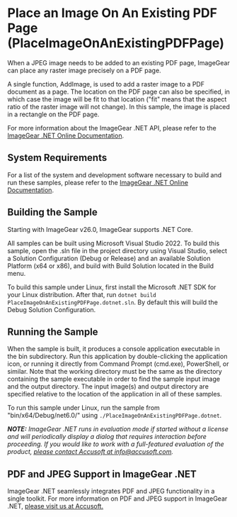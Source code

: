 # Place an Image On An Existing PDF Page (PlaceImageOnAnExistingPDFPage)

When a JPEG image needs to be added to an existing PDF page, ImageGear can place any raster image precisely on a PDF page.

A single function, AddImage, is used to add a raster image to a PDF document as a page. The location on the PDF page can also be specified, in which case the image will be fit to that location ("fit" means that the aspect ratio of the raster image will not change). In this sample, the image is placed in a rectangle on the PDF page.

For more information about the ImageGear .NET API, please refer to the [ImageGear .NET Online Documentation](https://help.accusoft.com/ImageGear/latest/webframe.html).

## System Requirements

For a list of the system and development software necessary to build and run these samples, please refer to the [ImageGear .NET Online Documentation](https://help.accusoft.com/ImageGear/latest/webframe.html#system-requirements.html).

## Building the Sample

Starting with ImageGear v26.0, ImageGear supports .NET Core.

All samples can be built using Microsoft Visual Studio 2022. To build this sample, open the .sln file in the project directory using Visual Studio, select a Solution Configuration (Debug or Release) and an available Solution Platform (x64 or x86), and build with Build Solution located in the Build menu.  

To build this sample under Linux, first install the Microsoft .NET SDK for your Linux distribution. After that, run `dotnet build PlaceImageOnAnExistingPDFPage.dotnet.sln`. By default this will build the Debug Solution Configuration.

## Running the Sample

When the sample is built, it produces a console application executable in the bin subdirectory. Run this application by double-clicking the application icon, or running it directly from Command Prompt (cmd.exe), PowerShell, or similar. Note that the working directory must be the same as the directory containing the sample executable in order to find the sample input image and the output directory. The input image(s) and output directory are specified relative to the location of the application in all of these samples.

To run this sample under Linux, run the sample from "bin/x64/Debug/net6.0/" using `./PlaceImageOnAnExistingPDFPage.dotnet`.

_**NOTE:** ImageGear .NET runs in evaluation mode if started without a license and will periodically display a dialog that requires interaction before proceeding. If you would like to work with a full-featured evaluation of the product, [please contact Accusoft at info@accusoft.com](mailto:info@accusoft.com)._

## PDF and JPEG Support in ImageGear .NET

ImageGear .NET seamlessly integrates PDF and JPEG functionality in a single toolkit. For more information on PDF and JPEG support in ImageGear .NET, [please visit us at Accusoft.](https://www.accusoft.com/products/imagegear-collection/imagegear-dot-net/)
